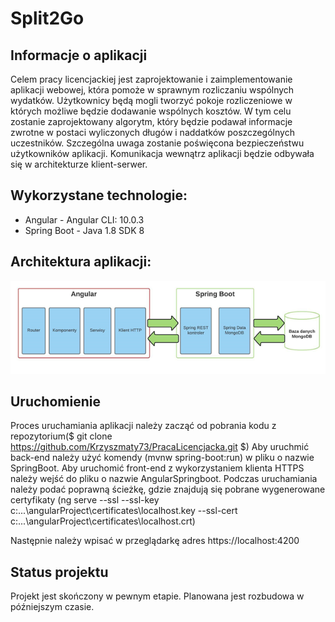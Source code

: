 # Split2Go

## Informacje o aplikacji
Celem pracy licencjackiej jest zaprojektowanie i zaimplementowanie aplikacji webowej, która pomoże w sprawnym rozliczaniu wspólnych wydatków. Użytkownicy będą mogli tworzyć pokoje rozliczeniowe w których możliwe będzie dodawanie wspólnych kosztów. W tym celu zostanie zaprojektowany algorytm, który będzie podawał informacje zwrotne w postaci wyliczonych długów i naddatków poszczególnych uczestników. Szczególna uwaga zostanie poświęcona bezpieczeństwu użytkowników aplikacji. Komunikacja wewnątrz aplikacji będzie odbywała się w architekturze klient-serwer. 

## Wykorzystane technologie:
* Angular - Angular CLI: 10.0.3
* Spring Boot - Java 1.8 SDK 8

## Architektura aplikacji:
![Example screenshot](./img/architektura.png)

## Uruchomienie
Proces uruchamiania aplikacji należy zacząć od pobrania kodu z repozytorium($ git clone https://github.com/Krzyszmaty73/PracaLicencjacka.git $) Aby uruchmić back-end należy użyć komendy (mvnw spring-boot:run) w pliku o nazwie SpringBoot.
Aby uruchomić front-end z wykorzystaniem klienta HTTPS należy wejść do pliku o nazwie AngularSpringboot. Podczas uruchamiania należy podać poprawną ścieżkę, gdzie znajdują się pobrane wygenerowane certyfikaty (ng serve --ssl --ssl-key c:\...\angularProject\certificates\localhost.key  --ssl-cert c:\...\angularProject\certificates\localhost.crt)

Następnie należy wpisać w przeglądarkę adres https://localhost:4200

## Status projektu
Projekt jest skończony w pewnym etapie. Planowana jest rozbudowa w późniejszym czasie.
